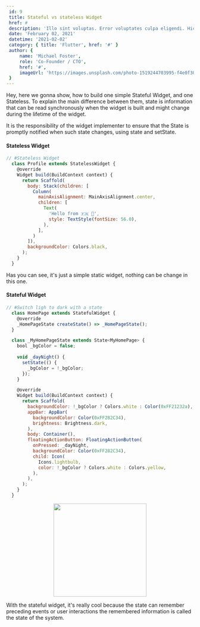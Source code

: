 ```yaml
---
 id: 9
 title: Stateful vs stateless Widget
 href: #
 description: 'Illo sint voluptas. Error voluptates culpa eligendi. Hic vel totam vitae illo. Non aliquid explicabo necessitatibus unde. Sed exercitationem placeat consectetur nulla deserunt vel iusto corrupti dicta laboris incididunt.'
 date: 'February 02, 2021'
 datetime: '2021-02-02'
 category: { title: 'Flutter', href: '#' }
 author: {
     name: 'Michael Foster',
     role: 'Co-Founder / CTO',
     href: '#',
     imageUrl: 'https://images.unsplash.com/photo-1519244703995-f4e0f30006d5?ixlib=rb-1.2.1&ixid=eyJhcHBfaWQiOjEyMDd9&auto=format&fit=facearea&facepad=2&w=256&h=256&q=80',
 }
---
```


Hey, here we gonna show, how to build one simple Stateful Widget, and one Stateless.
To explain the main difference between them, state is information that can be read
synchronously when the widget is built and might change during the lifetime of the widget.

It is the responsibility of the widget implementer to ensure that the State is promptly
notified when such state changes, using state and setState.

#### Stateless Widget

```javascript
// #Stateless Widget
  class Profile extends StatelessWidget {
    @override
    Widget build(BuildContext context) {
      return Scaffold(
        body: Stack(children: [
          Column(
            mainAxisAlignment: MainAxisAlignment.center,
            children: [
              Text(
                'Hello from 🇫🇷 🚀',
                style: TextStyle(fontSize: 56.0),
              ),
            ],
          )
        ]),
        backgroundColor: Colors.black,
      );
    }
  }
```

Has you can see, it's just a simple static widget, nothing can be change in this one.

#### Stateful Widget

```javascript
// #Switch ligh to dark with a state
  class HomePage extends StatefulWidget {
    @override
    _HomePageState createState() => _HomePageState();
  }

  class _MyHomePageState extends State<MyHomePage> {
    bool _bgColor = false;
    
    void _dayNight() {
      setState(() {
        _bgColor = !_bgColor;
      });
    }

    @override
    Widget build(BuildContext context) {
      return Scaffold(
        backgroundColor: !_bgColor ? Colors.white : Color(0xFF21232a),
        appBar: AppBar(
          backgroundColor: Color(0xFF282C34),
          brightness: Brightness.dark,
        ),
        body: Container(),
        floatingActionButton: FloatingActionButton(
          onPressed: _dayNight,
          backgroundColor: Color(0xFF282C34),
          child: Icon(
            Icons.lightbulb,
            color: !_bgColor ? Colors.white : Colors.yellow,
          ),
        ),
      );
    }
  }
```

<p style="text-align: center">
  <image width="250" src="./daynight.gif" />
</p>

With the stateful widget, it's really cool because the state can
remember preceding events or user interactions the remembered information is called the state of the system.
